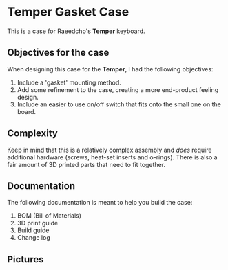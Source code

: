 # Temper Gasket Case
This is a case for Raeedcho's **Temper** keyboard.

## Objectives for the case
When designing this case for the **Temper**, I had the following objectives:

1. Include a 'gasket' mounting method.
2. Add some refinement to the case, creating a more end-product feeling design.
3. Include an easier to use on/off switch that fits onto the small one on the board.

## Complexity
Keep in mind that this is a relatively complex assembly and *does* require additional hardware (screws, heat-set inserts and o-rings). There is also a fair amount of 3D printed parts that need to fit together. 

## Documentation
The following documentation is meant to help you build the case:

1. BOM (Bill of Materials)
2. 3D print guide
3. Build guide
4. Change log

## Pictures